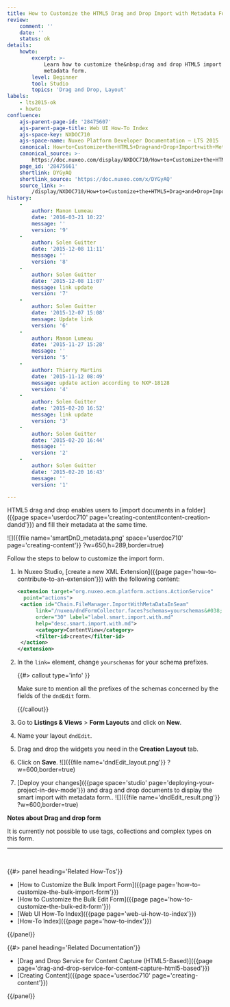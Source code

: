 ```yaml
---
title: How to Customize the HTML5 Drag and Drop Import with Metadata Form
review:
    comment: ''
    date: ''
    status: ok
details:
    howto:
        excerpt: >-
            Learn how to customize the&nbsp;drag and drop HTML5 import with
            metadata form.
        level: Beginner
        tool: Studio
        topics: 'Drag and Drop, Layout'
labels:
    - lts2015-ok
    - howto
confluence:
    ajs-parent-page-id: '28475607'
    ajs-parent-page-title: Web UI How-To Index
    ajs-space-key: NXDOC710
    ajs-space-name: Nuxeo Platform Developer Documentation — LTS 2015
    canonical: How+to+Customize+the+HTML5+Drag+and+Drop+Import+with+Metadata+Form
    canonical_source: >-
        https://doc.nuxeo.com/display/NXDOC710/How+to+Customize+the+HTML5+Drag+and+Drop+Import+with+Metadata+Form
    page_id: '28475661'
    shortlink: DYGyAQ
    shortlink_source: 'https://doc.nuxeo.com/x/DYGyAQ'
    source_link: >-
        /display/NXDOC710/How+to+Customize+the+HTML5+Drag+and+Drop+Import+with+Metadata+Form
history:
    - 
        author: Manon Lumeau
        date: '2016-03-21 10:22'
        message: ''
        version: '9'
    - 
        author: Solen Guitter
        date: '2015-12-08 11:11'
        message: ''
        version: '8'
    - 
        author: Solen Guitter
        date: '2015-12-08 11:07'
        message: link update
        version: '7'
    - 
        author: Solen Guitter
        date: '2015-12-07 15:08'
        message: Update link
        version: '6'
    - 
        author: Manon Lumeau
        date: '2015-11-27 15:28'
        message: ''
        version: '5'
    - 
        author: Thierry Martins
        date: '2015-11-12 08:49'
        message: update action according to NXP-18128
        version: '4'
    - 
        author: Solen Guitter
        date: '2015-02-20 16:52'
        message: link update
        version: '3'
    - 
        author: Solen Guitter
        date: '2015-02-20 16:44'
        message: ''
        version: '2'
    - 
        author: Solen Guitter
        date: '2015-02-20 16:43'
        message: ''
        version: '1'

---
```

HTML5 drag and drop enables users to [import documents in a folder]({{page space='userdoc710' page='creating-content#content-creation-dandd'}}) and fill their metadata at the same time.

![]({{file name='smartDnD_metadata.png' space='userdoc710' page='creating-content'}} ?w=650,h=289,border=true)

Follow the steps to below to customize the import form.

1.  In Nuxeo Studio, [create a new XML Extension]({{page page='how-to-contribute-to-an-extension'}}) with the following content:

    ```xml
    <extension target="org.nuxeo.ecm.platform.actions.ActionService"
      point="actions">
     <action id="Chain.FileManager.ImportWithMetaDataInSeam"
          link="/nuxeo/dndFormCollector.faces?schemas=yourschemas&#038;layouts=dndEdit%40create"
          order="30" label="label.smart.import.with.md"
          help="desc.smart.import.with.md">
          <category>ContentView</category>
          <filter-id>create</filter-id>
     </action>
    </extension>

    ```

2.  In the&nbsp;`link=` element, change&nbsp;`yourschemas` for your schema prefixes.

    {{#> callout type='info' }}

    Make sure to mention all the prefixes of the schemas concerned by the fields of the `dndEdit` form.

    {{/callout}}
3.  Go to **Listings & Views** > **Form Layouts** and click on **New**.
4.  Name your layout&nbsp;`dndEdit`.
5.  Drag and drop the widgets you need in the **Creation Layout** tab.
6.  Click on **Save**.
    ![]({{file name='dndEdit_layout.png'}} ?w=600,border=true)
7.  [Deploy your changes]({{page space='studio' page='deploying-your-project-in-dev-mode'}}) and drag and drop documents to display the smart import with metadata form..
    ![]({{file name='dndEdit_result.png'}} ?w=600,border=true)

**Notes about Drag and drop form**

It is currently not possible to use tags, collections and complex types on this form.

* * *

&nbsp;

<div class="row" data-equalizer data-equalize-on="medium"><div class="column medium-6">{{#> panel heading='Related How-Tos'}}

*   [How to Customize the Bulk Import Form]({{page page='how-to-customize-the-bulk-import-form'}})
*   [How to Customize the Bulk Edit Form]({{page page='how-to-customize-the-bulk-edit-form'}})
*   [Web UI How-To Index]({{page page='web-ui-how-to-index'}})
*   [How-To Index]({{page page='how-to-index'}})

{{/panel}}</div><div class="column medium-6">{{#> panel heading='Related Documentation'}}

*   [Drag and Drop Service for Content Capture (HTML5-Based)]({{page page='drag-and-drop-service-for-content-capture-html5-based'}})
*   [Creating Content]({{page space='userdoc710' page='creating-content'}})

{{/panel}}</div></div>
